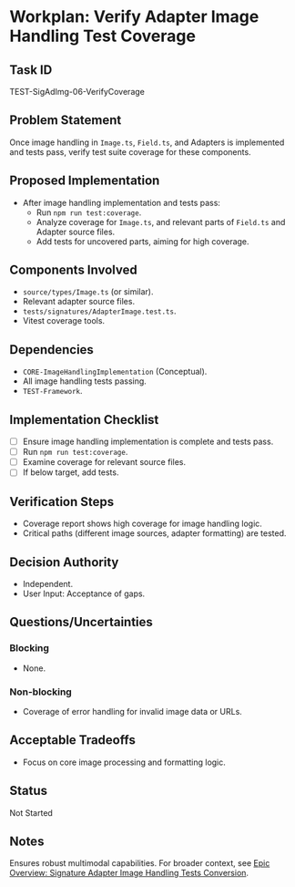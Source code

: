 # Workplan: Verify Adapter Image Handling Test Coverage

## Task ID
TEST-SigAdImg-06-VerifyCoverage

## Problem Statement
Once image handling in `Image.ts`, `Field.ts`, and Adapters is implemented and tests pass, verify test suite coverage for these components.

## Proposed Implementation
- After image handling implementation and tests pass:
    - Run `npm run test:coverage`.
    - Analyze coverage for `Image.ts`, and relevant parts of `Field.ts` and Adapter source files.
    - Add tests for uncovered parts, aiming for high coverage.

## Components Involved
- `source/types/Image.ts` (or similar).
- Relevant adapter source files.
- `tests/signatures/AdapterImage.test.ts`.
- Vitest coverage tools.

## Dependencies
- `CORE-ImageHandlingImplementation` (Conceptual).
- All image handling tests passing.
- `TEST-Framework`.

## Implementation Checklist
- [ ] Ensure image handling implementation is complete and tests pass.
- [ ] Run `npm run test:coverage`.
- [ ] Examine coverage for relevant source files.
- [ ] If below target, add tests.

## Verification Steps
- Coverage report shows high coverage for image handling logic.
- Critical paths (different image sources, adapter formatting) are tested.

## Decision Authority
- Independent.
- User Input: Acceptance of gaps.

## Questions/Uncertainties
### Blocking
- None.
### Non-blocking
- Coverage of error handling for invalid image data or URLs.

## Acceptable Tradeoffs
- Focus on core image processing and formatting logic.

## Status
Not Started

## Notes
Ensures robust multimodal capabilities.
For broader context, see [Epic Overview: Signature Adapter Image Handling Tests Conversion](../../docs/planning/workplans/TEST-SignaturesAdapterImageTests.md).